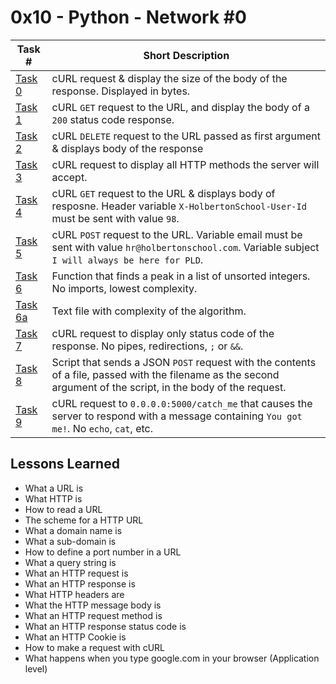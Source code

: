  # 0x10 - Python - Network #0
Task # | Short Description
-------|------------
[Task 0](0-body_size.sh) | cURL request & display the size of the body of the response. Displayed in bytes.
[Task 1](1-body.sh) | cURL `GET` request to the URL, and display the body of a `200` status code response.
[Task 2](2-delete.sh) | cURL `DELETE` request to the URL passed as first argument & displays body of the response
[Task 3](3-methods.sh) | cURL request to display all HTTP methods the server will accept.
[Task 4](4-header.sh) | cURL `GET` request to the URL & displays body of resposne. Header variable `X-HolbertonSchool-User-Id` must be sent with value `98`.
[Task 5](5-post_params.sh) | cURL `POST` request to the URL. Variable email must be sent with value `hr@holbertonschool.com`. Variable subject `I will always be here for PLD`. 
[Task 6](6-peak.py) | Function that finds a peak in a list of unsorted integers. No imports, lowest complexity.
[Task 6a](6-peak.txt) | Text file with complexity of the algorithm.
[Task 7](100-status_code.sh) | cURL request to display only status code of the response. No pipes, redirections, `;` or `&&`.
[Task 8](101-post_json.sh) | Script that sends a JSON `POST` request with the contents of a file, passed with the filename as the second argument of the script, in the body of the request.
[Task 9](102-catch_me.sh) | cURL request to `0.0.0.0:5000/catch_me` that causes the server to respond with a message containing `You got me!`. No `echo`, `cat`, etc.
 ## Lessons Learned
* What a URL is
* What HTTP is
* How to read a URL
* The scheme for a HTTP URL
* What a domain name is
* What a sub-domain is
* How to define a port number in a URL
* What a query string is
* What an HTTP request is
* What an HTTP response is
* What HTTP headers are
* What the HTTP message body is
* What an HTTP request method is
* What an HTTP response status code is
* What an HTTP Cookie is
* How to make a request with cURL
* What happens when you type google.com in your browser (Application level)
